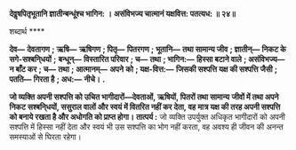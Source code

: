 **देवॢषपितृभूतानि ज्ञातीन्बन्धूंश्च भागिन: ।** **असंविभज्य चात्मानं यक्षवित्त: पतत्यध: ॥ २४॥** 

शब्दार्थ **** 

**देव—** **देवतागण** **; ऋषि—** **ऋषिगण** **; पितृ—** **पितरगण** **; भूतानि—** **तथा सामान्य जीव** **; ज्ञातीन्—** **निकट के सगे-सश्बनि्धयों** **;** **बन्धून्—** **विस्तारित परिवार** **; च—** **तथा** **; भागिन:—** **हिस्सा बटाने वाले** **; असंविभज्य—** **न बाँट कर** **; च—** **तथा** **; आत्मानम्—** **अपने** **को** **; यक्ष-वित्त:—** **जिसकी सश्पत्ति यक्ष की सश्पत्ति जैसी** **; पतति—** **गिरता है** **; अध:—** **नीचे।** **.** 

**जो व्यक्ति अपनी सश्पत्ति को उचित भागीदारों—देवताओं, ऋषियों, पितरों तथा सामान्य** **जीवों में तथा अपने निकट सश्बनि्धयों, ससुराल वालों और स्वयं में वितरित नहीं कर देता, वह** **मात्र यक्ष की तरह अपनी सश्पत्ति को बनाये रखता है और अधोगति को प्राप्त होगा।** **तात्पर्य :** जो व्यक्ति उपर्युक्त अधिकृत भागीदारों को अपनी सश्पत्ति में हिस्सा नहीं देता और स्वयं भी उस सश्पत्ति का भोग नहीं करता, वह अवश्य ही जीवन की अनन्त समस्याओं से घिरता रहेगा।  